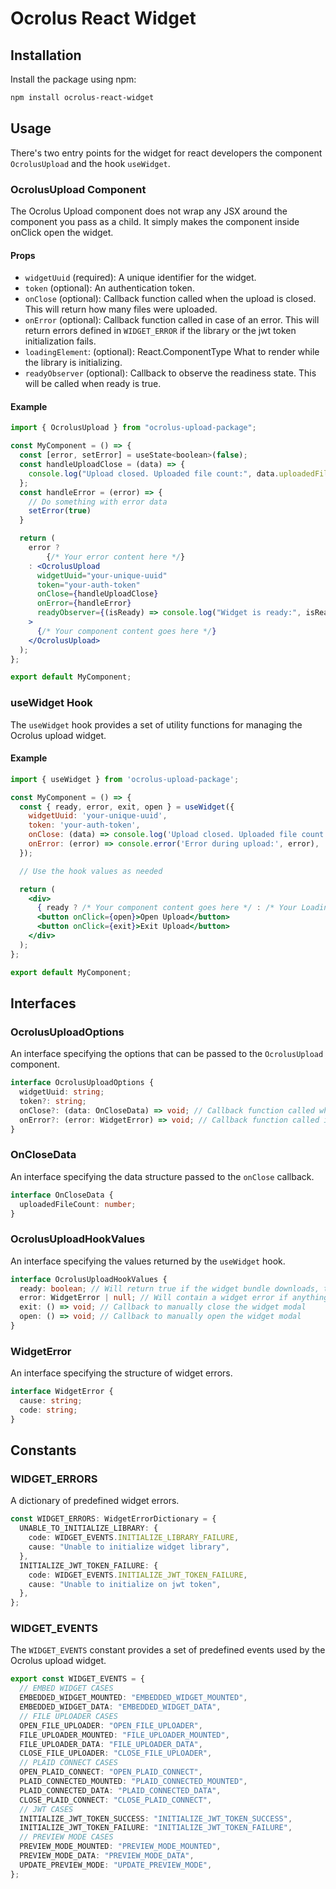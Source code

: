 # Ocrolus React Widget

## Installation

Install the package using npm:

```bash
npm install ocrolus-react-widget
```

## Usage

There's two entry points for the widget for react developers the component `OcrolusUpload` and the hook `useWidget`.

### OcrolusUpload Component

The Ocrolus Upload component does not wrap any JSX around the component you pass as a child. It simply makes the component inside onClick open the widget.

#### Props

- `widgetUuid` (required): A unique identifier for the widget.
- `token` (optional): An authentication token.
- `onClose` (optional): Callback function called when the upload is closed. This will return how many files were uploaded.
- `onError` (optional): Callback function called in case of an error. This will return errors defined in `WIDGET_ERROR` if the library or the jwt token initialization fails.
- `loadingElement`: (optional): React.ComponentType What to render while the library is initializing. 
- `readyObserver` (optional): Callback to observe the readiness state. This will be called when ready is true.

#### Example

```jsx
import { OcrolusUpload } from "ocrolus-upload-package";

const MyComponent = () => {
  const [error, setError] = useState<boolean>(false);
  const handleUploadClose = (data) => {
    console.log("Upload closed. Uploaded file count:", data.uploadedFileCount);
  };
  const handleError = (error) => {
    // Do something with error data
    setError(true)
  }

  return (
    error ? 
        {/* Your error content here */}
    : <OcrolusUpload
      widgetUuid="your-unique-uuid"
      token="your-auth-token"
      onClose={handleUploadClose}
      onError={handleError}
      readyObserver={(isReady) => console.log("Widget is ready:", isReady)}
    >
      {/* Your component content goes here */}
    </OcrolusUpload>
  );
};

export default MyComponent;
```

### useWidget Hook

The `useWidget` hook provides a set of utility functions for managing the Ocrolus upload widget.

#### Example

```jsx
import { useWidget } from 'ocrolus-upload-package';

const MyComponent = () => {
  const { ready, error, exit, open } = useWidget({
    widgetUuid: 'your-unique-uuid',
    token: 'your-auth-token',
    onClose: (data) => console.log('Upload closed. Uploaded file count:', data.uploadedFileCount),
    onError: (error) => console.error('Error during upload:', error),
  });

  // Use the hook values as needed

  return (
    <div>
      { ready ? /* Your component content goes here */ : /* Your Loading placeholder */ }
      <button onClick={open}>Open Upload</button>
      <button onClick={exit}>Exit Upload</button>
    </div>
  );
};

export default MyComponent;
```

## Interfaces

### OcrolusUploadOptions

An interface specifying the options that can be passed to the `OcrolusUpload` component.

```typescript
interface OcrolusUploadOptions {
  widgetUuid: string;
  token?: string;
  onClose?: (data: OnCloseData) => void; // Callback function called when the upload is closed. This will return how many files were uploaded.
  onError?: (error: WidgetError) => void; // Callback function called in case of an initialization error. This will return errors defined in `WIDGET_ERROR` if the library or the jwt token initialization fails.
}
```

### OnCloseData

An interface specifying the data structure passed to the `onClose` callback.

```typescript
interface OnCloseData {
  uploadedFileCount: number;
}
```

### OcrolusUploadHookValues

An interface specifying the values returned by the `useWidget` hook.

```typescript
interface OcrolusUploadHookValues {
  ready: boolean; // Will return true if the widget bundle downloads, the library initializes after the token is passed to the hook.
  error: WidgetError | null; // Will contain a widget error if anything in initialization fails.
  exit: () => void; // Callback to manually close the widget modal
  open: () => void; // Callback to manually open the widget modal
}
```

### WidgetError

An interface specifying the structure of widget errors.

```typescript
interface WidgetError {
  cause: string;
  code: string;
}
```

## Constants

### WIDGET_ERRORS

A dictionary of predefined widget errors.

```typescript
const WIDGET_ERRORS: WidgetErrorDictionary = {
  UNABLE_TO_INITIALIZE_LIBRARY: {
    code: WIDGET_EVENTS.INITIALIZE_LIBRARY_FAILURE,
    cause: "Unable to initialize widget library",
  },
  INITIALIZE_JWT_TOKEN_FAILURE: {
    code: WIDGET_EVENTS.INITIALIZE_JWT_TOKEN_FAILURE,
    cause: "Unable to initialize on jwt token",
  },
};
```

### WIDGET_EVENTS

The `WIDGET_EVENTS` constant provides a set of predefined events used by the Ocrolus upload widget.

```typescript
export const WIDGET_EVENTS = {
  // EMBED WIDGET CASES
  EMBEDDED_WIDGET_MOUNTED: "EMBEDDED_WIDGET_MOUNTED",
  EMBEDDED_WIDGET_DATA: "EMBEDDED_WIDGET_DATA",
  // FILE UPLOADER CASES
  OPEN_FILE_UPLOADER: "OPEN_FILE_UPLOADER",
  FILE_UPLOADER_MOUNTED: "FILE_UPLOADER_MOUNTED",
  FILE_UPLOADER_DATA: "FILE_UPLOADER_DATA",
  CLOSE_FILE_UPLOADER: "CLOSE_FILE_UPLOADER",
  // PLAID CONNECT CASES
  OPEN_PLAID_CONNECT: "OPEN_PLAID_CONNECT",
  PLAID_CONNECTED_MOUNTED: "PLAID_CONNECTED_MOUNTED",
  PLAID_CONNECTED_DATA: "PLAID_CONNECTED_DATA",
  CLOSE_PLAID_CONNECT: "CLOSE_PLAID_CONNECT",
  // JWT CASES
  INITIALIZE_JWT_TOKEN_SUCCESS: "INITIALIZE_JWT_TOKEN_SUCCESS",
  INITIALIZE_JWT_TOKEN_FAILURE: "INITIALIZE_JWT_TOKEN_FAILURE",
  // PREVIEW MODE CASES
  PREVIEW_MODE_MOUNTED: "PREVIEW_MODE_MOUNTED",
  PREVIEW_MODE_DATA: "PREVIEW_MODE_DATA",
  UPDATE_PREVIEW_MODE: "UPDATE_PREVIEW_MODE",
};
```
